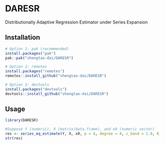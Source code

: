 # DARESR

Distributionally Adaptive Regression Estimator under Series Expansion
## Installation

```r
# Option 1: pak (recommended)
install.packages("pak")
pak::pak("shengtao-dai/DARESR")

# Option 2: remotes
install.packages("remotes")
remotes::install_github("shengtao-dai/DARESR")

# Option 3: devtools
install.packages("devtools")
devtools::install_github("shengtao-dai/DARESR")

```

## Usage

```r
library(DARESR)

#Suppose Y (numeric), X (matrix/data.frame), and x0 (numeric vector)
res <- series_eq_estimate(Y, X, x0, p = 4, degree = 4, c_band = 1.0, K_grid = c(1,4,9), L = 5)
str(res)
```


